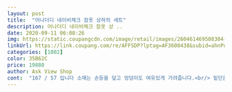 ```yaml
---
layout: post 
title:  "어나더디 네이비체크 잠옷 상하의 세트" 
description: 어나더디 네이비체크 잠옷 상 ..
date: 2020-09-11 06:08:26 
img: https://static.coupangcdn.com/image/retail/images/260461469508304-6d9fb1f5-22c5-4f24-96c1-06e8340d0e67.jpg 
linkUrl: https://link.coupang.com/re/AFFSDP?lptag=AF3600438&subid=ahnPublicAsk&pageKey=1487211113&itemId=1060215718&vendorItemId=5537430597&traceid=V0-113-1fa5af173a378634 
categories: [1002] 
color: 35B62C 
price: 19880 
author: Ask View Shop 
cont:  "167 / 57 입니다 소매는 손등을 덮고 엉덩이도 여유있게 가려줍니다.<br/> 밑단은 배까지 이빠이 올려서 한번 접으니 딱 맞아요 ㅎㅎ 허리가 커서 조절끈으로 힘껏 묶었어용 저렴해서 그런지 밴딩은 아니에요^^ 그래도 갬성에 맞아서 좋아용 ㅎㅎㅎ 바지 주머니있어서 편합니다남친이랑 입고 추가 후기 남길께요<br/>170에 65라 낄까봐 걱정했는데 오히려 커서 좋아요<br/>300일 커플 잠옷인데 남자친구가 젛아할 생각하니까 좋네요 ㅎㅎ<br/>걸어다닐때마다 흔적남기는거 마냥.<br/>.<br/><br/>검은 실먼지들이 거실이며 부엌이며 바닥에 떨어져있네요<br/>떼도떼도 자꾸 먼지가 나오는거져 입고싶은데 왜 왜!<br/>말도못하게 나와요 정말 상상 그이상입니다<br/>배송 엄청 빨리와요<br/>벌써 세탁도 다섯번째네요.<br/>.<br/> 사진보이시나요 세탁 다섯번해도 먼지가 저마이 나오네요... <br/> 롤테이프 리필만 세개쨉니다<br/>생각보다 빨간부분이 적어서 어두워요<br/>속상하네요 증말 아<br/>실밥이 많아서 빨아입어야돼요 지금 입고있는데 심심하지 않게 실밥이 나와줘요<br/>우선 제 방은 바닥부터 가구들이 다 화이트톤이라<br/>이 제품 잠옷 먼지가... <br/>쌓이는게 보일 정도입니다<br/>이불도 흰색이라 이불... <br/>휴(사망) 세탁방에 맡겼구요<br/>재질은 제가 좋아하는 재질이에요 부드러워요<br/>저만이런건가요?ㅠㅠ 세탁만 계속하니 보풀만 늘어가네요<br/>제가 찾던 디자인이라 가격도 적당해 구매했어요<br/>택배받구 검은 옷먼지때문에 세탁한번 하구 입었어요<br/>테이프한장만 있는사진은 바닥만 쓸었을뿐이에요 아.<br/>.<br/> 왜<br/>하지만.<br/>.<br/> 아 생각할수록 화만 나네요<br/>한번입고 제방에 온갖물건들 위에 검은먼지들이 하.<br/>.<br/><br/>" 
---
```

